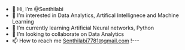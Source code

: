 - 👋 Hi, I’m @Senthilabi
- 👀 I’m interested in Data Analytics, Artifical Intellignece and Machine Learning 
- 🌱 I’m currently learning Artificial Neural networks, Python 
- 💞️ I’m looking to collaborate on Data Analytics
- 📫 How to reach me Senthilabi7781@gmail.com
!---
